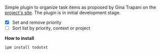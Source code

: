 Simple plugin to organize task items as proposed by Gina Trapani on the [project's site](todotxt.com). The plugin is in initial development stage.

* [x] Set and remove priority
* [ ] Sort list by priority, context or project

**How to install**
```
ipm install todotxt
```
